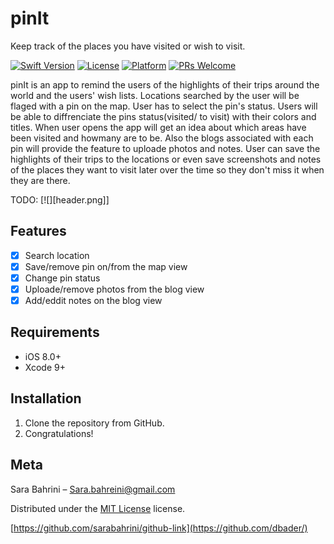 # pinIt
Keep track of the places you have visited or wish to visit.

[![Swift Version][swift-image]][swift-url]
[![License][license-image]][license-url] 
[![Platform](https://img.shields.io/cocoapods/p/LFAlertController.svg?style=flat)](http://cocoapods.org/pods/LFAlertController)
[![PRs Welcome](https://img.shields.io/badge/PRs-welcome-brightgreen.svg?style=flat-square)](http://makeapullrequest.com)

pinIt is an app to remind the users of the highlights of their trips around the world and the users' wish lists.
Locations searched by the user will be flaged with a pin on the map. User has to select the pin's status. Users will be able to diffrenciate the pins status(visited/ to visit) with their colors and titles. When user opens the app will get an idea about which areas have been visited and howmany are to be. Also the blogs associated with each pin  will provide the feature to uploade photos and notes. User can save the highlights of their trips to the locations or even save screenshots and notes of the places they want to visit later over the time so they don't miss it when they are there.

TODO: [![][header.png]]

## Features 

- [x] Search location
- [x] Save/remove pin on/from the map view
- [x] Change pin status  
- [x] Uploade/remove photos from the blog view 
- [x] Add/eddit notes on the blog view 

## Requirements 

- iOS 8.0+
- Xcode 9+

## Installation 

1. Clone the repository from GitHub. 
2. Congratulations!  


## Meta

Sara Bahrini – Sara.bahreini@gmail.com

Distributed under the [MIT License][license-url] license.

[https://github.com/sarabahrini/github-link](https://github.com/dbader/)

[swift-image]:https://img.shields.io/badge/swift-4.2-orange.svg
[swift-url]: https://swift.org/
[license-image]: https://img.shields.io/badge/License-MIT-blue.svg
[license-url]: LICENSE


